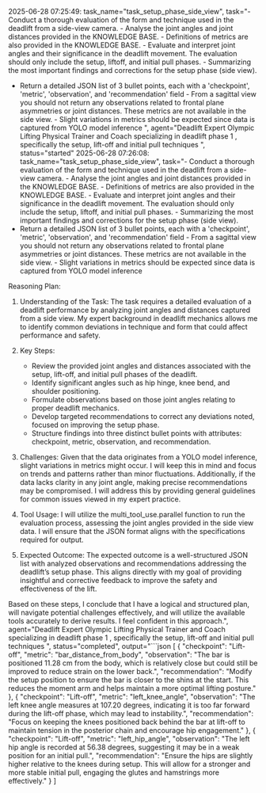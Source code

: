 2025-06-28 07:25:49: task_name="task_setup_phase_side_view", task="- Conduct a thorough evaluation of the form and technique used in the deadlift from a side-view camera. - Analyse the joint angles and joint distances provided in the KNOWLEDGE BASE. - Definitions of metrics are also provided in the KNOWLEDGE BASE. - Evaluate and interpret joint angles and their significance in the deadlift movement. The evaluation should only include the setup, liftoff, and initial pull phases. - Summarizing the most important findings and corrections for the setup phase (side view).
- Return a detailed JSON list of 3 bullet points, each with a 'checkpoint', 'metric', 'observation', and 'recommendation' field - From a sagittal view you should not return any observations related to frontal plane asymmetries or joint distances. These metrics are not available in the side view. - Slight variations in metrics should be expected since data is captured from YOLO model inference
", agent="Deadlift Expert Olympic Lifting Physical Trainer and Coach specializing in deadlift phase 1 , specifically the setup, lift-off and initial pull techniques
", status="started"
2025-06-28 07:26:08: task_name="task_setup_phase_side_view", task="- Conduct a thorough evaluation of the form and technique used in the deadlift from a side-view camera. - Analyse the joint angles and joint distances provided in the KNOWLEDGE BASE. - Definitions of metrics are also provided in the KNOWLEDGE BASE. - Evaluate and interpret joint angles and their significance in the deadlift movement. The evaluation should only include the setup, liftoff, and initial pull phases. - Summarizing the most important findings and corrections for the setup phase (side view).
- Return a detailed JSON list of 3 bullet points, each with a 'checkpoint', 'metric', 'observation', and 'recommendation' field - From a sagittal view you should not return any observations related to frontal plane asymmetries or joint distances. These metrics are not available in the side view. - Slight variations in metrics should be expected since data is captured from YOLO model inference


Reasoning Plan:
1. Understanding of the Task: The task requires a detailed evaluation of a deadlift performance by analyzing joint angles and distances captured from a side view. My expert background in deadlift mechanics allows me to identify common deviations in technique and form that could affect performance and safety.  

2. Key Steps:  
   - Review the provided joint angles and distances associated with the setup, lift-off, and initial pull phases of the deadlift.  
   - Identify significant angles such as hip hinge, knee bend, and shoulder positioning.  
   - Formulate observations based on those joint angles relating to proper deadlift mechanics.  
   - Develop targeted recommendations to correct any deviations noted, focused on improving the setup phase.  
   - Structure findings into three distinct bullet points with attributes: checkpoint, metric, observation, and recommendation.  

3. Challenges: Given that the data originates from a YOLO model inference, slight variations in metrics might occur. I will keep this in mind and focus on trends and patterns rather than minor fluctuations.  Additionally, if the data lacks clarity in any joint angle, making precise recommendations may be compromised. I will address this by providing general guidelines for common issues viewed in my expert practice. 

4. Tool Usage: I will utilize the multi_tool_use.parallel function to run the evaluation process, assessing the joint angles provided in the side view data. I will ensure that the JSON format aligns with the specifications required for output. 

5. Expected Outcome: The expected outcome is a well-structured JSON list with analyzed observations and recommendations addressing the deadlift’s setup phase. This aligns directly with my goal of providing insightful and corrective feedback to improve the safety and effectiveness of the lift.

Based on these steps, I conclude that I have a logical and structured plan, will navigate potential challenges effectively, and will utilize the available tools accurately to derive results. I feel confident in this approach.", agent="Deadlift Expert Olympic Lifting Physical Trainer and Coach specializing in deadlift phase 1 , specifically the setup, lift-off and initial pull techniques
", status="completed", output="```json
[
  {
    "checkpoint": "Lift-off",
    "metric": "bar_distance_from_body",
    "observation": "The bar is positioned 11.28 cm from the body, which is relatively close but could still be improved to reduce strain on the lower back.",
    "recommendation": "Modify the setup position to ensure the bar is closer to the shins at the start. This reduces the moment arm and helps maintain a more optimal lifting posture."
  },
  {
    "checkpoint": "Lift-off",
    "metric": "left_knee_angle",
    "observation": "The left knee angle measures at 107.20 degrees, indicating it is too far forward during the lift-off phase, which may lead to instability.",
    "recommendation": "Focus on keeping the knees positioned back behind the bar at lift-off to maintain tension in the posterior chain and encourage hip engagement."
  },
  {
    "checkpoint": "Lift-off",
    "metric": "left_hip_angle",
    "observation": "The left hip angle is recorded at 56.38 degrees, suggesting it may be in a weak position for an initial pull.",
    "recommendation": "Ensure the hips are slightly higher relative to the knees during setup. This will allow for a stronger and more stable initial pull, engaging the glutes and hamstrings more effectively."
  }
]
```"
